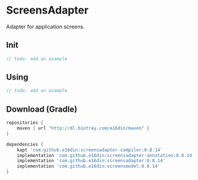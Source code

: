 # ScreensAdapter
Adapter for application screens.

## Init
```java
// todo: add an example
```

## Using

```kotlin
// todo: add an example
```

## Download (Gradle)

```groovy
repositories {
    maven { url "http://dl.bintray.com/e16din/maven" }
}

dependencies {
    kapt 'com.github.e16din:screensadapter-compiler:0.8.14'
    implementation 'com.github.e16din:screensadapter-annotation:0.8.14'
    implementation 'com.github.e16din:screensadapter:0.8.14'
    implementation 'com.github.e16din:screensmodel:0.8.14'
}
```
